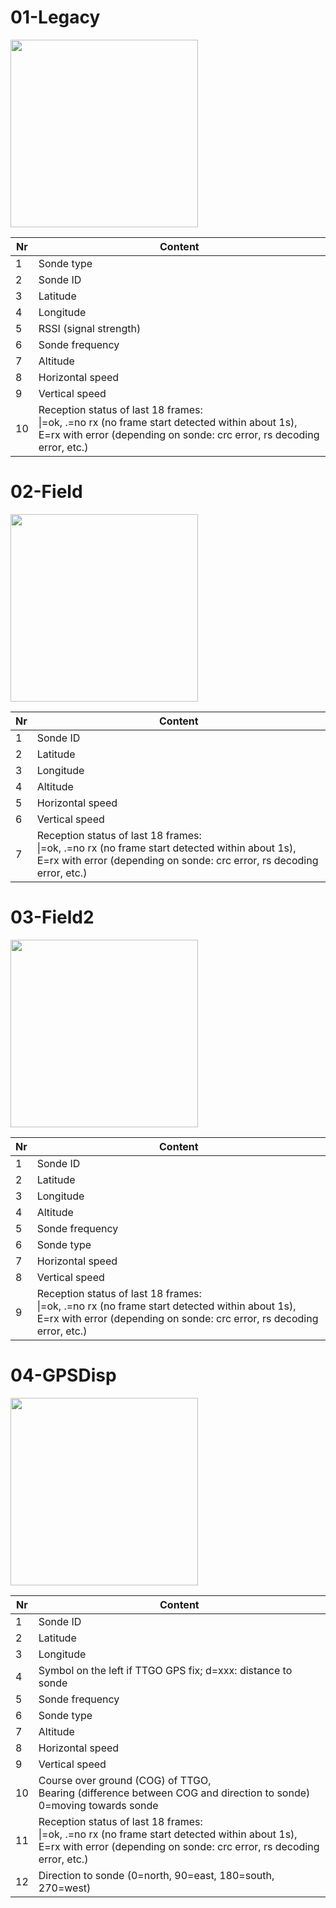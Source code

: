 # 01-Legacy

<img src="https://github.com/dl9rdz/rdz_ttgo_sonde/wiki/images/01-Legacy.jpg" width="300px"/>

|Nr | Content |
|---|---|
| 1 | Sonde type |
| 2 | Sonde ID |
| 3 | Latitude |
| 4 | Longitude |
| 5 | RSSI (signal strength) |
| 6 | Sonde frequency |
| 7 | Altitude |
| 8 | Horizontal speed |
| 9 | Vertical speed |
| 10 | Reception status of last 18 frames: <br> \|=ok, .=no rx (no frame start detected within about 1s), <br>E=rx with error (depending on sonde: crc error, rs decoding error, etc.) |

# 02-Field

<img src="https://github.com/dl9rdz/rdz_ttgo_sonde/wiki/images/02-Field.jpg" width="300px"/>

|Nr | Content |
|---|---|
| 1 | Sonde ID |
| 2 | Latitude |
| 3 | Longitude |
| 4 | Altitude |
| 5 | Horizontal speed |
| 6 | Vertical speed |
| 7 | Reception status of last 18 frames: <br> \|=ok, .=no rx (no frame start detected within about 1s), <br>E=rx with error (depending on sonde: crc error, rs decoding error, etc.) |

# 03-Field2

<img src="https://github.com/dl9rdz/rdz_ttgo_sonde/wiki/images/03-Field2.jpg" width="300px"/>

|Nr | Content |
|---|---|
| 1 | Sonde ID |
| 2 | Latitude |
| 3 | Longitude |
| 4 | Altitude |
| 5 | Sonde frequency |
| 6 | Sonde type |
| 7 | Horizontal speed |
| 8 | Vertical speed |
| 9 | Reception status of last 18 frames: <br> \|=ok, .=no rx (no frame start detected within about 1s), <br>E=rx with error (depending on sonde: crc error, rs decoding error, etc.) |

# 04-GPSDisp

<img src="https://github.com/dl9rdz/rdz_ttgo_sonde/wiki/images/04-GPSDist.jpg" width="300px"/>

|Nr | Content |
|---|---|
| 1 | Sonde ID |
| 2 | Latitude |
| 3 | Longitude |
| 4 | Symbol on the left if TTGO GPS fix; d=xxx: distance to sonde |
| 5 | Sonde frequency |
| 6 | Sonde type |
| 7 | Altitude |
| 8 | Horizontal speed |
| 9 | Vertical speed |
|10 | Course over ground (COG) of TTGO, <br> Bearing (difference between COG and direction to sonde) <br> 0=moving towards sonde
|11 | Reception status of last 18 frames: <br> \|=ok, .=no rx (no frame start detected within about 1s), <br>E=rx with error (depending on sonde: crc error, rs decoding error, etc.) |
|12 | Direction to sonde (0=north, 90=east, 180=south, 270=west) |

